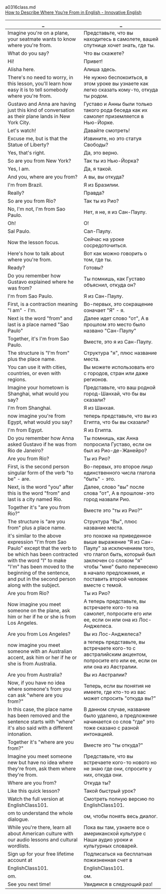 a0316class.md  
[How to Describe Where You’re From in English - Innovative English](https://www.youtube.com/watch?v=1UqQmZ4PTRQ)  




_|_
--|--
Imagine you're on a plane, your seatmate wants to know where you're from.|Представьте, что вы находитесь в самолете, вашей спутнице хочет знать, где ты.
What do you say?|Что вы скажете?
Hi!|Привет!
Alisha here.|Алиша здесь.
There's no need to worry, in this lesson, you'll learn how easy it is to tell somebody where you're from.|Не нужно беспокоиться, в этом уроке вы узнаете как легко сказать кому-то, откуда ты родом.
Gustavo and Anna are having just this kind of conversation as their plane lands in New York City.|Густаво и Анны были только такого рода беседа как их самолет приземляется в Нью-Йорке.
Let's watch!|Давайте смотреть!
Excuse me, but is that the Statue of Liberty?|Извините, но это статуя Свободы?
Yes, that's right.|Да, это верно.
So are you from New York?|Так ты из Нью-Йорка?
Yes, I am.|Да, я такой.
And you, where are you from?|А вы, вы откуда?
I'm from Brazil.|Я из Бразилии.
Really?|Правда?
So are you from Rio?|Так ты из Рио?
No, I'm not, I'm from Sao Paulo.|Нет, я не, я из Сан-Паулу.
Oh!|О!
Sal Paulo.|Сал-Паулу.
Now the lesson focus.|Сейчас на уроке сосредоточиться.
Here's how to talk about where you're from.|Вот как можно говорить о том, где ты.
Ready?|Готовы?
Do you remember how Gustavo explained where he was from?|Ты помнишь, как Густаво объяснил, откуда он?
I'm from Sao Paulo.|Я из Сан-Паулу.
First, is a contraction meaning "I am" - I'm.|Во-первых, это сокращение означает "Я" - я.
Next is the word "from" and last is a place named "Sao Paulo"|Далее идет слово "от", А в прошлом это место было названо "Сан-Паулу"
Together, it's I'm from Sao Paulo.|Вместе, это я из Сан-Паулу.
The structure is "I'm from" plus the place name.|Структура "я", плюс название места.
You can use it with cities, countries, or even with regions.|Вы можете использовать его с городов, стран или даже регионов.
Imagine your hometown is Shanghai, what would you say?|Представьте, что ваш родной город-Шанхай, что бы вы сказали?
I'm from Shanghai.|Я из Шанхая.
now imagine you're from Egypt, what would you say?|теперь представьте, что вы из Египта, что бы вы сказали?
I'm from Egypt.|Я из Египта.
Do you remember how Anna asked Gustavo if he was from Rio de Janeiro?|Ты помнишь, как Анна попросила Густаво, если он был из Рио-де-Жанейро?
Are you from Rio?|Ты из Рио?
First, is the second person singular form of the verb "to be" - are.|Во-первых, это второе лицо единственного числа глагола "быть" - это.
Next, is the word "you" after this is the word "from" and last is a city named Rio.|Далее, слово "вы" после слова "от", А в прошлом-это город назвали Рио.
Together it's "are you from Rio?"|Вместе это "ты из Рио?"
The structure is "are you from" plus a place name.|Структура "Вы", плюс название места.
it's similar to the above expression "I'm from Sao Paulo" except that the verb to be which has been contracted with the word "I" to make "I'm" has been moved to the beginning of the sentence, and put in the second person along with the subject.|это похоже на приведенное выше выражение "Я из Сан-Паулу" за исключением того, что глагол быть, который был заключен со словом "я" чтобы "мне" было перенесено в начало предложения, и поставить второй человек вместе с темой.
Are you from Rio?|Ты из Рио?
Now imagine you meet someone on the plane, ask him or her if he or she is from Los Angeles.|А теперь представьте, вы встречаете кого-то на самолет, попросите его или ее, если он или она из Лос-Анджелеса.
Are you from Los Angeles?|Вы из Лос-Анджелеса?
now imagine you meet someone with an Australian accent, ask him or her if he or she is from Australia.|а теперь представьте, вы встречаете кого-то с австралийским акцентом, попросите его или ее, если он или она из Австралии.
Are you from Australia?|Вы из Австралии?
Now, if you have no idea where someone's from you can ask "where are you from?"|Теперь, если вы понятия не имеете, где кто-то из вас может спросить "откуда вы?"
In this case, the place name has been removed and the sentence starts with "where" it's also said with a different intonation.|В данном случае, название было удалено, а предложение начинается со слов "где" это тоже сказано с разной интонацией.
Together it's "where are you from?"|Вместе это "ты откуда?"
Imagine you meet someone new but have no idea where they're from, ask them where they're from.|Представьте, что вы встречаете кого-то нового но не знаю где они, спросите у них, откуда они.
Where are you from?|Откуда ты?
Like this quick lesson?|Такой быстрый урок?
Watch the full version at EnglishClass101.|Смотреть полную версию по EnglishClass101.
om to understand the whole dialogue.|ом, чтобы понять весь диалог.
While you're there, learn all about American culture with our audio lessons and cultural wordlists.|Пока вы там, узнаете все о американской культуре с Наши аудио уроки и культурных словарей.
Sign up for your free lifetime account at|Подписаться на бесплатная пожизненная счет в
EnglishClass101.|EnglishClass101.
om.|ом.
See you next time!|Увидимся в следующий раз!
